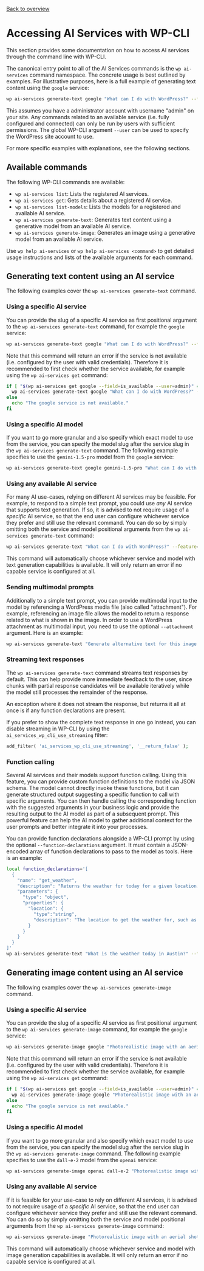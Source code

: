 [Back to overview](./README.md)

# Accessing AI Services with WP-CLI

This section provides some documentation on how to access AI services through the command line with WP-CLI.

The canonical entry point to all of the AI Services commands is the `wp ai-services` command namespace. The concrete usage is best outlined by examples. For illustrative purposes, here is a full example of generating text content using the `google` service:

```bash
wp ai-services generate-text google "What can I do with WordPress?" --feature=my-test-feature --user=admin
```

This assumes you have a administrator account with username "admin" on your site. Any commands related to an available service (i.e. fully configured and connected) can only be run by users with sufficient permissions. The global WP-CLI argument `--user` can be used to specify the WordPress site account to use.

For more specific examples with explanations, see the following sections.

## Available commands

The following WP-CLI commands are available:

* `wp ai-services list`: Lists the registered AI services.
* `wp ai-services get`: Gets details about a registered AI service.
* `wp ai-services list-models`: Lists the models for a registered and available AI service.
* `wp ai-services generate-text`: Generates text content using a generative model from an available AI service.
* `wp ai-services generate-image`: Generates an image using a generative model from an available AI service.

Use `wp help ai-services` or `wp help ai-services <command>` to get detailed usage instructions and lists of the available arguments for each command.

## Generating text content using an AI service

The following examples cover the `wp ai-services generate-text` command.

### Using a specific AI service

You can provide the slug of a specific AI service as first positional argument to the `wp ai-services generate-text` command, for example the `google` service:

```bash
wp ai-services generate-text google "What can I do with WordPress?" --feature=my-test-feature --user=admin
```

Note that this command will return an error if the service is not available (i.e. configured by the user with valid credentials). Therefore it is recommended to first check whether the service available, for example using the `wp ai-services get` command:

```bash
if [ "$(wp ai-services get google --field=is_available --user=admin)" == "true" ]; then
  wp ai-services generate-text google "What can I do with WordPress?" --feature=my-test-feature --user=admin
else
  echo "The google service is not available."
fi
```

### Using a specific AI model

If you want to go more granular and also specify which exact model to use from the service, you can specify the model slug after the service slug in the `wp ai-services generate-text` command. The following example specifies to use the `gemini-1.5-pro` model from the `google` service:

```bash
wp ai-services generate-text google gemini-1.5-pro "What can I do with WordPress?" --feature=my-test-feature --user=admin
```

### Using any available AI service

For many AI use-cases, relying on different AI services may be feasible. For example, to respond to a simple text prompt, you could use _any_ AI service that supports text generation. If so, it is advised to not require usage of a _specific_ AI service, so that the end user can configure whichever service they prefer and still use the relevant command. You can do so by simply omitting both the service and model positional arguments from the `wp ai-services generate-text` command:

```bash
wp ai-services generate-text "What can I do with WordPress?" --feature=my-test-feature --user=admin
```

This command will automatically choose whichever service and model with text generation capabilities is available. It will only return an error if no capable service is configured at all.

### Sending multimodal prompts

Additionally to a simple text prompt, you can provide multimodal input to the model by referencing a WordPress media file (also called "attachment"). For example, referencing an image file allows the model to return a response related to what is shown in the image. In order to use a WordPress attachment as multimodal input, you need to use the optional `--attachment` argument. Here is an example:

```bash
wp ai-services generate-text "Generate alternative text for this image." --feature=alt-text-generator --user=admin --attachment-id=123
```

### Streaming text responses

The `wp ai-services generate-text` command streams text responses by default. This can help provide more immediate feedback to the user, since chunks with partial response candidates will be available iteratively while the model still processes the remainder of the response.

An exception where it does not stream the response, but returns it all at once is if any function declarations are present.

If you prefer to show the complete text response in one go instead, you can disable streaming in WP-CLI by using the `ai_services_wp_cli_use_streaming` filter:

```php
add_filter( 'ai_services_wp_cli_use_streaming', '__return_false' );
```

### Function calling

Several AI services and their models support function calling. Using this feature, you can provide custom function definitions to the model via JSON schema. The model cannot directly invoke these functions, but it can generate structured output suggesting a specific function to call with specific arguments. You can then handle calling the corresponding function with the suggested arguments in your business logic and provide the resulting output to the AI model as part of a subsequent prompt. This powerful feature can help the AI model to gather additional context for the user prompts and better integrate it into your processes.

You can provide function declarations alongside a WP-CLI prompt by using the optional `--function-declarations` argument. It must contain a JSON-encoded array of function declarations to pass to the model as tools. Here is an example:

```bash
local function_declarations='[
  {
    "name": "get_weather",
    "description": "Returns the weather for today for a given location.",
    "parameters": {
      "type": "object",
      "properties": {
        "location": {
          "type":"string",
          "description": "The location to get the weather for, such as a city or region."
        }
      }
    }
  }
]'
wp ai-services generate-text "What is the weather today in Austin?" --feature=weather-info --user=admin --function-declarations="$function_declarations"
```

## Generating image content using an AI service

The following examples cover the `wp ai-services generate-image` command.

### Using a specific AI service

You can provide the slug of a specific AI service as first positional argument to the `wp ai-services generate-image` command, for example the `google` service:

```bash
wp ai-services generate-image google "Photorealistic image with an aerial shot of a Cavalier King Charles Spaniel tanning himself at an oasis in a desert." --feature=my-test-feature --user=admin
```

Note that this command will return an error if the service is not available (i.e. configured by the user with valid credentials). Therefore it is recommended to first check whether the service available, for example using the `wp ai-services get` command:

```bash
if [ "$(wp ai-services get google --field=is_available --user=admin)" == "true" ]; then
  wp ai-services generate-image google "Photorealistic image with an aerial shot of a Cavalier King Charles Spaniel tanning himself at an oasis in a desert." --feature=my-test-feature --user=admin
else
  echo "The google service is not available."
fi
```

### Using a specific AI model

If you want to go more granular and also specify which exact model to use from the service, you can specify the model slug after the service slug in the `wp ai-services generate-image` command. The following example specifies to use the `dall-e-2` model from the `openai` service:

```bash
wp ai-services generate-image openai dall-e-2 "Photorealistic image with an aerial shot of a Cavalier King Charles Spaniel tanning himself at an oasis in a desert." --feature=my-test-feature --user=admin
```

### Using any available AI service

If it is feasible for your use-case to rely on different AI services, it is advised to not require usage of a _specific_ AI service, so that the end user can configure whichever service they prefer and still use the relevant command. You can do so by simply omitting both the service and model positional arguments from the `wp ai-services generate-image` command:

```bash
wp ai-services generate-image "Photorealistic image with an aerial shot of a Cavalier King Charles Spaniel tanning himself at an oasis in a desert." --feature=my-test-feature --user=admin
```

This command will automatically choose whichever service and model with image generation capabilities is available. It will only return an error if no capable service is configured at all.
